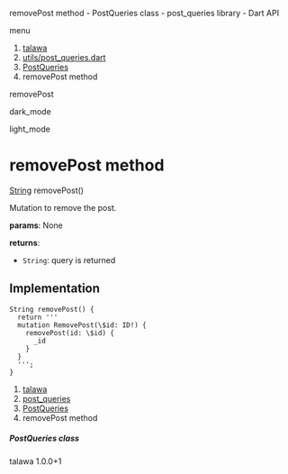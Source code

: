 




removePost method - PostQueries class - post\_queries library - Dart API







menu

1. [talawa](../../index.html)
2. [utils/post\_queries.dart](../../file-___home_harshil_Desktop_open-source_palisadoes_talawa_lib_utils_post_queries/)
3. [PostQueries](../../file-___home_harshil_Desktop_open-source_palisadoes_talawa_lib_utils_post_queries/PostQueries-class.html)
4. removePost method

removePost


dark\_mode

light\_mode




# removePost method


[String](https://api.flutter.dev/flutter/dart-core/String-class.html)
removePost()

Mutation to remove the post.

**params**:
None

**returns**:

* `String`: query is returned

## Implementation

```
String removePost() {
  return '''
  mutation RemovePost(\$id: ID!) {
    removePost(id: \$id) {
      _id
    }
  }
  ''';
}
```

 


1. [talawa](../../index.html)
2. [post\_queries](../../file-___home_harshil_Desktop_open-source_palisadoes_talawa_lib_utils_post_queries/)
3. [PostQueries](../../file-___home_harshil_Desktop_open-source_palisadoes_talawa_lib_utils_post_queries/PostQueries-class.html)
4. removePost method

##### PostQueries class





talawa
1.0.0+1






